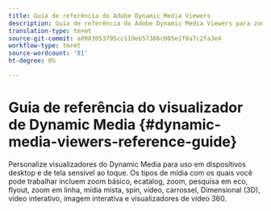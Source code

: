 ```yaml
---
title: Guia de referência do Adobe Dynamic Media Viewers
description: Guia de referência do Adobe Dynamic Media Viewers para zoom básico, ecatalog, zoom, pesquisa em eco, flyout, zoom em linha, mídia mista, spin, vídeo, carrossel, vídeo interativo, imagem interativa e visualizadores de vídeo 360.
translation-type: tm+mt
source-git-commit: a0983053795cc119eb57386c005e1f8a7c2fa3e4
workflow-type: tm+mt
source-wordcount: '81'
ht-degree: 0%

---
```



# Guia de referência do visualizador de Dynamic Media {#dynamic-media-viewers-reference-guide}

<!-- Updated June 1, 2020 from https://wiki.corp.adobe.com/pages/viewpage.action?spaceKey=scene7qa&title=s7Viewers%2C+S7SDK%2C+S7OnDemand+Release+Notes - Contact is Sasha -->

Personalize visualizadores do Dynamic Media para uso em dispositivos desktop e de tela sensível ao toque. Os tipos de mídia com os quais você pode trabalhar incluem zoom básico, ecatalog, zoom, pesquisa em eco, flyout, zoom em linha, mídia mista, spin, vídeo, carrossel, Dimensional (3D), vídeo interativo, imagem interativa e visualizadores de vídeo 360.